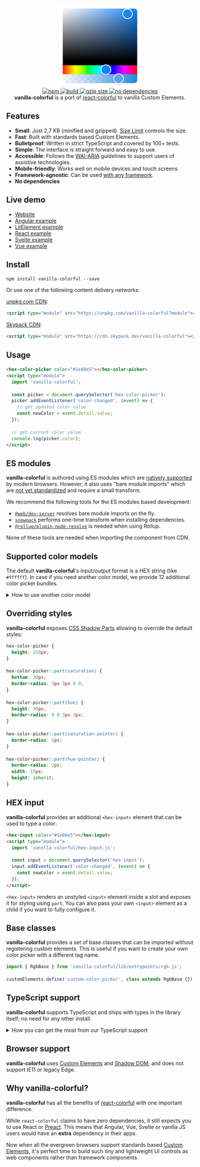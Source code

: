 <div align="center">
  <a href="https://web-padawan.github.io/vanilla-colorful/">
    <img src="https://raw.githubusercontent.com/web-padawan/vanilla-colorful/master/screenshot.png" width="220" height="220" alt="Screenshot of the color picker">
  </a>
</div>

<div align="center">
  <a href="https://npmjs.org/package/vanilla-colorful">
    <img alt="npm" src="https://img.shields.io/npm/v/vanilla-colorful.svg" />
  </a>
  <a href="https://github.com/web-padawan/vanilla-colorful/actions">
    <img alt="build" src="https://github.com/web-padawan/vanilla-colorful/workflows/tests/badge.svg" />
  </a>
  <a href="https://bundlephobia.com/result?p=vanilla-colorful">
    <img alt="gzip size" src="https://badgen.net/bundlephobia/minzip/vanilla-colorful" />
  </a>
  <a href="https://npmjs.org/package/vanilla-colorful">
    <img alt="no dependencies" src="https://badgen.net/bundlephobia/dependency-count/vanilla-colorful" />
  </a>
</div>

<div align="center">
  <strong>vanilla-colorful</strong> is a port of <a href="https://github.com/omgovich/react-colorful">react-colorful</a> to vanilla Custom Elements.
</div>

## Features

- **Small**: Just 2,7 KB (minified and gzipped). [Size Limit](https://github.com/ai/size-limit) controls the size.
- **Fast**: Built with standards based Custom Elements.
- **Bulletproof**: Written in strict TypeScript and covered by 100+ tests.
- **Simple**: The interface is straight forward and easy to use.
- **Accessible**: Follows the [WAI-ARIA](https://www.w3.org/WAI/standards-guidelines/aria/) guidelines to support users of assistive technologies.
- **Mobile-friendly**: Works well on mobile devices and touch screens.
- **Framework-agnostic**: Can be used [with any framework](https://custom-elements-everywhere.com/).
- **No dependencies**

## Live demo

- [Website](https://web-padawan.github.io/vanilla-colorful/)
- [Angular example](https://components.studio/edit/MGLIUt626MIwrLZ1c2E8)
- [LitElement example](https://components.studio/edit/5F8uPtFM41MCEQBsDbIF)
- [React example](https://components.studio/edit/dXQXpT6ggwihpoxPqioI)
- [Svelte example](https://components.studio/edit/CpWY9ofL287dfvJaQJIA)
- [Vue example](https://components.studio/edit/xACXVNs47cgdWFSafS70)

## Install

```
npm install vanilla-colorful --save
```

Or use one of the following content delivery networks:

[unpkg.com CDN](https://unpkg.com/vanilla-colorful?module):

```html
<script type="module" src="https://unpkg.com/vanilla-colorful?module"></script>
```

[Skypack CDN](https://cdn.skypack.dev/vanilla-colorful):

```html
<script type="module" src="https://cdn.skypack.dev/vanilla-colorful"></script>
```

## Usage

```html
<hex-color-picker color="#1e88e5"></hex-color-picker>
<script type="module">
  import 'vanilla-colorful';

  const picker = document.querySelector('hex-color-picker');
  picker.addEventListener('color-changed', (event) => {
    // get updated color value
    const newColor = event.detail.value;
  });

  // get current color value
  console.log(picker.color);
</script>
```

## ES modules

**vanilla-colorful** is authored using ES modules which are [natively supported](https://caniuse.com/es6-module)
by modern browsers. However, it also uses "bare module imports" which are [not yet standardized](https://github.com/WICG/import-maps)
and require a small transform.

We recommend the following tools for the ES modules based development:

- [`@web/dev-server`](https://modern-web.dev/docs/dev-server/overview/) resolves bare module imports on the fly.
- [`snowpack`](https://www.snowpack.dev) performs one-time transform when installing dependencies.
- [`@rollup/plugin-node-resolve`](https://github.com/rollup/plugins/tree/master/packages/node-resolve) is needed when using Rollup.

None of these tools are needed when importing the component from CDN.

## Supported color models

The default **vanilla-colorful**'s input/output format is a HEX string (like `#ffffff`). In case if
you need another color model, we provide 12 additional color picker bundles.

<details>
  <summary>How to use another color model</summary>

#### Available pickers

| File to import                  | HTML element                 | Value example                      |
| ------------------------------- | ---------------------------- | ---------------------------------- |
| `"hex-color-picker.js"`         | `<hex-color-picker>`         | `"#ffffff"`                        |
| `"hsl-color-picker.js"`         | `<hsl-color-picker>`         | `{ h: 0, s: 0, l: 100 }`           |
| `"hsl-string-color-picker.js"`  | `<hsl-string-color-picker>`  | `"hsl(0, 0%, 100%)"`               |
| `"hsla-color-picker.js"`        | `<hsla-color-picker>`        | `{ h: 0, s: 0, l: 100, a: 1 }`     |
| `"hsla-string-color-picker.js"` | `<hsla-string-color-picker>` | `"hsla(0, 0%, 100%, 1)"`           |
| `"hsv-color-picker.js"`         | `<hsv-color-picker>`         | `{ h: 0, s: 0, v: 100 }`           |
| `"hsv-string-color-picker.js"`  | `<hsv-string-color-picker>`  | `"hsv(0, 0%, 100%)"`               |
| `"hsva-color-picker.js"`        | `<hsva-color-picker>`        | `{ h: 0, s: 0, v: 100, a: 1 }`     |
| `"hsva-string-color-picker.js"` | `<hsva-string-color-picker>` | `"hsva(0, 0%, 100%, 1)"`           |
| `"rgb-color-picker.js"`         | `<rgb-color-picker>`         | `{ r: 255, g: 255, b: 255 }`       |
| `"rgba-color-picker.js"`        | `<rgba-color-picker>`        | `{ r: 255, g: 255, b: 255, a: 1 }` |
| `"rgb-string-color-picker.js"`  | `<rgb-string-color-picker>`  | `"rgb(255, 255, 255)"`             |
| `"rgba-string-color-picker.js"` | `<rgba-string-color-picker>` | `"rgba(255, 255, 255, 1)"`         |

#### Code example

```html
<rgba-color-picker></rgba-color-picker>
<script type="module">
  import 'vanilla-colorful/rgba-color-picker.js';

  const picker = document.querySelector('rgba-color-picker');
  picker.color = { r: 50, g: 100, b: 150, a: 1 };
</script>
```

</details>

## Overriding styles

**vanilla-colorful** exposes [CSS Shadow Parts](https://developer.mozilla.org/en-US/docs/Web/CSS/::part)
allowing to override the default styles:

```css
hex-color-picker {
  height: 250px;
}

hex-color-picker::part(saturation) {
  bottom: 30px;
  border-radius: 3px 3px 0 0;
}

hex-color-picker::part(hue) {
  height: 30px;
  border-radius: 0 0 3px 3px;
}

hex-color-picker::part(saturation-pointer) {
  border-radius: 5px;
}

hex-color-picker::part(hue-pointer) {
  border-radius: 2px;
  width: 15px;
  height: inherit;
}
```

## HEX input

**vanilla-colorful** provides an additional `<hex-input>` element that can be used to type a color:

```html
<hex-input color="#1e88e5"></hex-input>
<script type="module">
  import 'vanilla-colorful/hex-input.js';

  const input = document.querySelector('hex-input');
  input.addEventListener('color-changed', (event) => {
    const newColor = event.detail.value;
  });
</script>
```

`<hex-input>` renders an unstyled `<input>` element inside a slot and exposes it for styling using
`part`. You can also pass your own `<input>` element as a child if you want to fully configure it.

## Base classes

**vanilla-colorful** provides a set of base classes that can be imported without registering custom
elements. This is useful if you want to create your own color picker with a different tag name.

```js
import { RgbBase } from 'vanilla-colorful/lib/entrypoints/rgb.js';

customElements.define('custom-color-picker', class extends RgbBase {});
```

## TypeScript support

**vanilla-colorful** supports TypeScript and ships with types in the library itself; no need for any other install.

<details>
  <summary>How you can get the most from our TypeScript support</summary>

### Custom types

While not only typing its own class methods and variables, it can also help you type yours. Depending on
the element you are using, you can also import the type that is associated with the element.
For example, if you are using our `<hsl-color-picker>` element, you can also import the `HslColor` type.

```ts
import type { HslColor } from 'vanilla-colorful/hsl-color-picker';

const myHslValue: HslColor = { h: 0, s: 0, l: 0 };
```

### Typed events

All the included custom elements provide overrides for `addEventListener` and `removeEventListener` methods
to include typings for the `color-changed` custom event `detail` property:

```ts
const picker = document.querySelector('rgba-color-picker');

picker.addEventListener('color-changed', (event) => {
  console.log(event.detail.value.a); // (property) RgbaColor.a: number
});
```

### Lit plugin

All the included custom elements are compatible with [lit-analyzer](https://www.npmjs.com/package/lit-analyzer) and
[lit-plugin](https://marketplace.visualstudio.com/items?itemName=runem.lit-plugin) extension for Visual
Studio Code, so you can benefit from type checking in [Lit](https://lit.dev) templates.

</details>

## Browser support

**vanilla-colorful** uses [Custom Elements](https://caniuse.com/#feat=custom-elementsv1) and [Shadow DOM](https://caniuse.com/#feat=shadowdomv1),
and does not support IE11 or legacy Edge.

## Why vanilla-colorful?

**vanilla-colorful** has all the benefits of [react-colorful](https://github.com/omgovich/react-colorful#why-react-colorful)
with one important difference.

While `react-colorful` claims to have zero dependencies, it still expects you to use React or [Preact](https://github.com/omgovich/react-colorful#usage-with-preact).
This means that Angular, Vue, Svelte or vanilla JS users would have an **extra** dependency in their apps.

Now when all the evergreen browsers support standards based [Custom Elements](https://developer.mozilla.org/en-US/docs/Web/Web_Components/Using_custom_elements),
it's perfect time to build such tiny and lightweight UI controls as web components rather than framework components.
